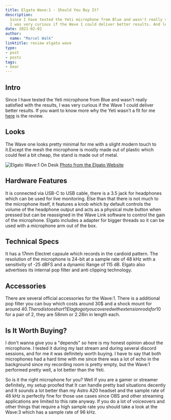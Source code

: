 ```yaml
---
title: Elgato Wave:1 - Should You Buy It?
description: 
  Since I have tested the Yeti microphone from Blue and wasn't really satisfied with the results, 
  I was very curious if the Wave 1 could deliver better results. And let me tell you it did!
date: 2021-02-02
author:
  name: "Marcel Walk"
linktitle: review elgato wave
type:
- post
- posts
tags:
- Gear
---
```


## Intro
Since I have tested the Yeti microphone from Blue and wasn't really satisfied with the results, I was very curious if the Wave 1 could deliver better results. If you want to know more why the Yeti wasn't a fit for me [here](https://nyasaki.dev/posts/2021/02/review-blue-yeti/) is the review.

## Looks

The Wave one looks pretty minimal for me with a slight modern touch to it.Except the mesh the microphone is mostly made out of plastic which could feel a bit cheap, the stand is made out of metal.

![Elgato Wave:1 On Desk](https://www.elgato.com/sites/default/files/2020-05/Wave1_Small%20Gallery_1.jpg)
[Photo from the Elgato Website](https://www.elgato.com/en/wave-1)

## Hardware Features

It is connected via USB-C to USB cable, there is a 3.5 jack for headphones which can be used for live monitoring. Else than that
there is not much to the microphone itself, it features a knob which by default controls the volume of the headphone output and acts as a physical mute button when pressed but can be reassigned in the Wave Link software to control the gain of the microphone. Elgato includes a adapter for bigger threads so it can be used with a microphone arm out of the box.

## Technical Specs

It has a 17mm Electret capsule which records in the cardioid pattern. The resolution of the microphone is 24-bit at a sample rate of 48 kHz with a sensitivity of -25 dBFS and a dynamic Range of 115 dB. Elgato also advertises its internal pop filter and anti clipping technology.

## Accessories

There are several official accessories for the Wave:1.
There is a additional pop filter you can buy which costs around 30$ and a shock mount for around 40$. The rod is too short?
Elagto got you covered with extension rods for 10$ for a pair of 2, they are 58mm or 2.28in in length each.

## Is It Worth Buying?

I don't wanna give you a "depends" so here is my honest opinion about the microphone.
I tested it during my last stream and during several discord sessions, and for me it was definitely worth buying.
I have to say that both microphones had a hard time with me since there was a lot of echo in the background since my recording room is pretty empty, but the Wave:1 performed pretty well, a lot better than the Yeti.

So is it the right microphone for you?
Well if you are a gamer or streamer definitely, my setup proofed that It can handle pretty bad situations decently and It sounds a lot better than my Astro A20 headset and the sample rate of 48 kHz is perfectly fine for those use cases since OBS and other streaming applications are limited to this rate anyway. If you do a lot of voiceovers and other things that require a high sample rate you should take a look at the Wave:3
which has a sample rate of 96 kHz.